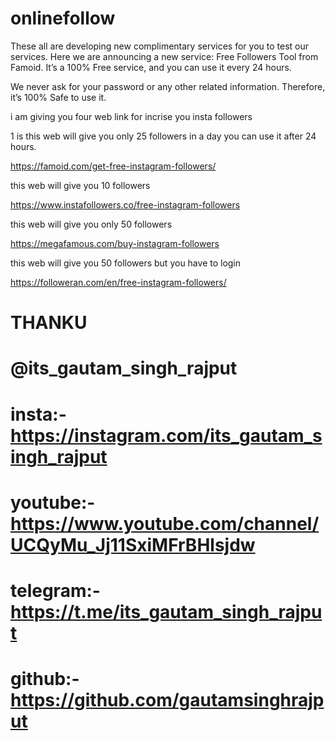 # onlinefollow

These all are developing new complimentary services for you to test our services. Here we are announcing a new service: Free Followers Tool from Famoid. It’s a 100% Free service, and you can use it every 24 hours.

We never ask for your password or any other related information. Therefore, it’s 100% Safe to use it.

i am giving you four web link for incrise you insta followers



1 is this web will give you only 25 followers in a day you can use it after 24 hours.


https://famoid.com/get-free-instagram-followers/

this web will give you 10 followers 

https://www.instafollowers.co/free-instagram-followers

this web will give you only 50 followers

https://megafamous.com/buy-instagram-followers

this web will give you 50 followers but you have to login 

https://followeran.com/en/free-instagram-followers/

# THANKU
# @its_gautam_singh_rajput
# insta:- https://instagram.com/its_gautam_singh_rajput
# youtube:- https://www.youtube.com/channel/UCQyMu_Jj11SxiMFrBHlsjdw
# telegram:- https://t.me/its_gautam_singh_rajput
# github:- https://github.com/gautamsinghrajput




